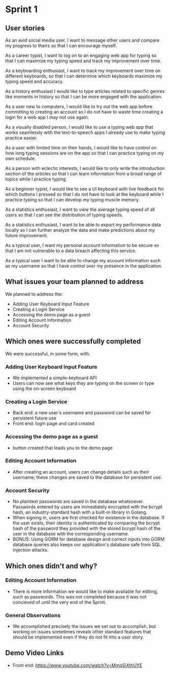 # Sprint 1

## User stories

As an avid social media user, I want to message other users and compare my progress to theirs so that I can encourage myself.

As a career typist, I want to log on to an engaging web app for typing so that I can maximize my typing speed and track my improvement over time.

As a keyboarding enthusiast, I want to track my improvement over time on different keyboards, so that I can determine which keyboards maximize my typing speed and accuracy.

As a history enthusiast I would like to type articles related to specific genres like moments in history so that I can be more engaged with the application.

As a user new to computers, I would like to try out the web app before committing to creating an account so I do not have to waste time creating a login for a web app I may not use again.

As a visually disabled person, I would like to use a typing web app that works seamlessly with the text-to-speech apps I already use to make typing practice easier.

As a user with limited time on their hands, I would like to have control on how long typing sessions are on the app so that I can practice typing on my own schedule.

As a person with eclectic interests, I would like to only write the introduction section of the articles so that I can learn information from a broad range of topics while I practice typing. 

As a beginner typist, I would like to see a UI keyboard with live feedback for which buttons I pressed so that I do not have to look at the keyboard while I practice typing so that I can develop my typing muscle memory.

As a statistics enthusiast, I want to view the average typing speed of all users so that I can see the distribution of typing speeds.

As a statistics enthusiast, I want to be able to export my performance data locally so I can further analyze the data and make predictions about my future improvement.

As a typical user, I want my personal account information to be secure so that I am not vulnerable to a data breach affecting this service.

As a typical user I want to be able to change my account information such as my username so that I have control over my presence in the application.

## What issues your team planned to address

We planned to address the:
- Adding User Keyboard Input Feature
- Creating a Login Service
- Accessing the demo page as a guest
- Editing Account Information
- Account Security

## Which ones were successfully completed
We were successful, in some form, with:
### Adding User Keyboard Input Feature
- We implemented a simple-keyboard API
- Users can now see what keys they are typing on the screen or type using the on-screen keyboard
### Creating a Login Service
- Back end: a new user's username and password can be saved for persistent future use
- Front end: login page and card created
### Accessing the demo page as a guest
- button created that leads you to the demo page
### Editing Account Information
- After creating an account, users can change details such as their username; these changes are saved to the database for persistent use.
### Account Security
- No plaintext passwords are saved in the database whatsoever. Passwords entered by users are immediately encrypted with the bcrypt hash, an industry-standard hash with a built-in library in Golang. 
- When signing in, users are first checked for existence in the database. If the user exists, their identity is authenticated by comparing the bcrypt hash of the password they provided with the stored bcrypt hash of the user in the database with the corresponding username. 
- BONUS: Using GORM for database design and correct inputs into GORM database queries also keeps our application's database safe from SQL injection attacks.

## Which ones didn't and why?
### Editing Account Information
- There is more information we would like to make available for editing, such as passwords. This was not completed because it was not concieved of until the very end of the Sprint. 
### General Observations 
- We accomplished precisely the issues we set out to accomplish, but working on issues sometimes reveals other standard features that should be implemented even if they do not fit into a user story. 
## Demo Video Links
- Front end: https://www.youtube.com/watch?v=MmqSiXthUYE
